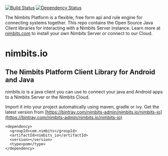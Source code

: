 [![Build Status](http://34.226.183.46:8080/buildStatus/icon?job=nimbits.io)](http://34.226.183.46:8080/job/nimbits.io/) [![Dependency Status](https://www.versioneye.com/user/projects/5943e5da6725bd00475ca1f3/badge.svg?style=flat-square)](https://www.versioneye.com/user/projects/5943e5da6725bd00475ca1f3)

The Nimbits Platform is a flexible, free form api and rule engine for connecting systems together. This repo contains the Open Source Java Client libraries for interacting with a Nimbits Server instance. Learn more at
[nimbits.com](http://www.nimbits.com) to install your own Nimbits Server or connect to our Cloud.

# nimbits.io

## The Nimbits Platform Client Library for Android and Java

nimbits.io is a java client you can use to connect your java and Android apps to a Nimbits Server or the Nimbits Cloud.

Import it into your project automatically using maven, gradle or ivy. Get the latest version from [https://bintray.com/nimbits-admin/nimbits.io/nimbits-io](https://bintray.com/nimbits-admin/nimbits.io/nimbits-io)
```
<dependency>
  <groupId>com.nimbits</groupId>
  <artifactId>nimbits_io</artifactId>
  <version></version>
  <type>pom</type>
</dependency>
```
